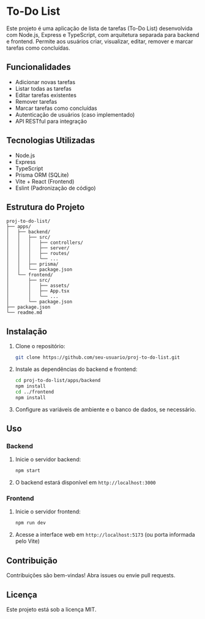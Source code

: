 # To-Do List

Este projeto é uma aplicação de lista de tarefas (To-Do List) desenvolvida com Node.js, Express e TypeScript, com arquitetura separada para backend e frontend. Permite aos usuários criar, visualizar, editar, remover e marcar tarefas como concluídas.

## Funcionalidades

- Adicionar novas tarefas
- Listar todas as tarefas
- Editar tarefas existentes
- Remover tarefas
- Marcar tarefas como concluídas
- Autenticação de usuários (caso implementado)
- API RESTful para integração

## Tecnologias Utilizadas

- Node.js
- Express
- TypeScript
- Prisma ORM (SQLite)
- Vite + React (Frontend)
- Eslint (Padronização de código)

## Estrutura do Projeto

```
proj-to-do-list/
├── apps/
│   ├── backend/
│   │   ├── src/
│   │   │   ├── controllers/
│   │   │   ├── server/
│   │   │   ├── routes/
│   │   │   └── ...
│   │   ├── prisma/
│   │   └── package.json
│   └── frontend/
│       ├── src/
│       │   ├── assets/
│       │   ├── App.tsx
│       │   └── ...
│       └── package.json
├── package.json
└── readme.md
```

## Instalação

1. Clone o repositório:
   ```bash
   git clone https://github.com/seu-usuario/proj-to-do-list.git
   ```
2. Instale as dependências do backend e frontend:
   ```bash
   cd proj-to-do-list/apps/backend
   npm install
   cd ../frontend
   npm install
   ```
3. Configure as variáveis de ambiente e o banco de dados, se necessário.

## Uso

### Backend

1. Inicie o servidor backend:
   ```bash
   npm start
   ```
2. O backend estará disponível em `http://localhost:3000`

### Frontend

1. Inicie o servidor frontend:
   ```bash
   npm run dev
   ```
2. Acesse a interface web em `http://localhost:5173` (ou porta informada pelo Vite)

## Contribuição

Contribuições são bem-vindas! Abra issues ou envie pull requests.

## Licença

Este projeto está sob a licença MIT.
